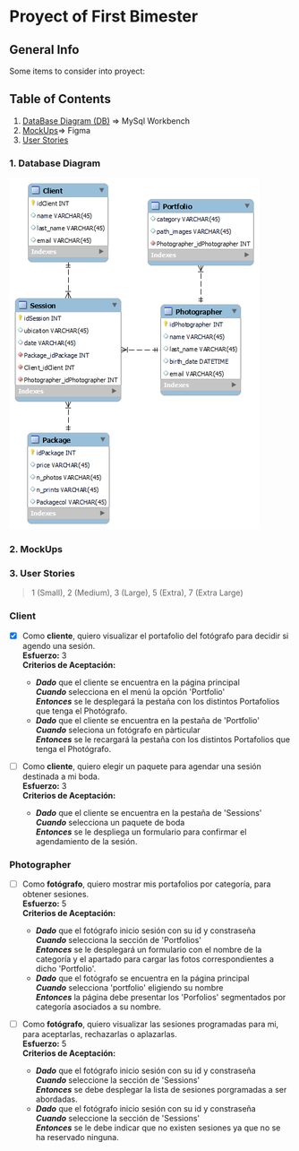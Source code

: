# Proyect of First Bimester
## General Info
Some items to consider into proyect:

## Table of Contents
1. [DataBase Diagram (DB)](#dataBase) => MySql Workbench
2. [MockUps](#mockUps)=> Figma
3. [User Stories](#userStories)




<a name="database"></a>
### 1. Database Diagram
<img src="Model%20DB/db.png">

<a name="mockUps"></a>
### 2. MockUps


<a name="userStories"></a>
### 3. User Stories
>1 (Small), 2 (Medium), 3 (Large), 5 (Extra), 7 (Extra Large)

### Client
- [x] Como **cliente**, quiero visualizar el portafolio del fotógrafo para decidir si agendo una sesión.\
  **Esfuerzo:** 3\
  **Criterios de Aceptación:**
  - ***Dado*** que el cliente se encuentra en la página principal \
    ***Cuando*** selecciona en el menú la opción 'Portfolio'\
    ***Entonces*** se le desplegará la pestaña con los distintos Portafolios que tenga el Photógrafo.
  - ***Dado*** que el cliente se encuentra en la pestaña de 'Portfolio'\
    ***Cuando*** seleciona un fotógrafo en pàrticular \
    ***Entonces*** se le recargará la pestaña con los distintos Portafolios que tenga el Photógrafo.


- [ ] Como **cliente**, quiero elegir un paquete para agendar una sesión destinada a mi boda.\
  **Esfuerzo:** 3 \
  **Criterios de Aceptación:**
  - ***Dado*** que el cliente se encuentra en la pestaña de 'Sessions'\
    ***Cuando*** selecciona un paquete de boda \
    ***Entonces*** se le despliega un formulario para confirmar el agendamiento de la sesión.


### Photographer
- [ ] Como **fotógrafo**, quiero mostrar mis portafolios por categoría, para obtener sesiones.\
  **Esfuerzo:** 5 \
  **Criterios de Aceptación:**
  - ***Dado*** que el fotógrafo inicio sesión con su id y constraseña\
    ***Cuando*** selecciona la sección de 'Portfolios'\
    ***Entonces*** se le desplegará un formulario con el nombre de la categoría y el apartado para cargar las fotos correspondientes a dicho 'Portfolio'.
  - ***Dado*** que el fotógrafo se encuentra en la página principal\
    ***Cuando*** selecciona 'portfolio' eligiendo su nombre\
    ***Entonces*** la página debe presentar los 'Porfolios' segmentados por categoría asociados a su nombre.
  

- [ ] Como **fotógrafo**, quiero visualizar las sesiones programadas para mi, para aceptarlas, rechazarlas o aplazarlas.\
  **Esfuerzo:** 5 \
  **Criterios de Aceptación:**
  - ***Dado*** que el fotógrafo inicio sesión con su id y constraseña\
    ***Cuando*** seleccione la sección de 'Sessions'\
    ***Entonces*** se debe desplegar la lista de sesiones porgramadas a ser abordadas.
  - ***Dado*** que el fotógrafo inicio sesión con su id y constraseña\
    ***Cuando*** seleccione la sección de 'Sessions'\
    ***Entonces*** se le debe indicar que no existen sesiones ya que no se ha reservado ninguna.